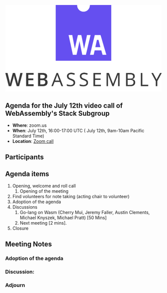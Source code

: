 ![WebAssembly logo](/images/WebAssembly.png)

## Agenda for the July 12th video call of WebAssembly's Stack Subgroup

- **Where**: zoom.us
- **When**:  July 12th, 16:00-17:00 UTC ( July 12th, 9am-10am Pacific Standard Time)
- **Location**: [Zoom call](https://zoom.us/j/91846860726?pwd=NVVNVmpvRVVFQkZTVzZ1dTFEcXgrdz09)


## Participants



## Agenda items

1. Opening, welcome and roll call
    1. Opening of the meeting
1. Find volunteers for note taking (acting chair to volunteer)
1. Adoption of the agenda
1. Discussions
   1. Go-lang on Wasm (Cherry Mui, Jeremy Faller, Austin Clements, Michael Knyszek, Michael Pratt) [50 Mins]
   1. Next meeting [2 mins].
1. Closure

## Meeting Notes



### Adoption of the agenda

### Discussion:

### Adjourn
